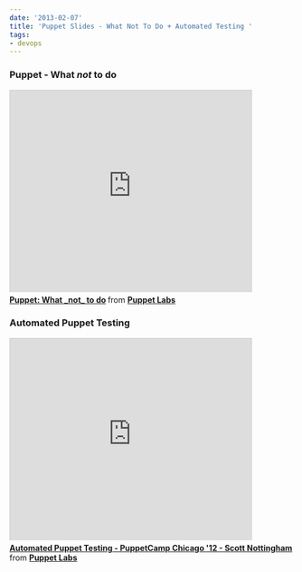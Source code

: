 ```yaml
---
date: '2013-02-07'
title: 'Puppet Slides - What Not To Do + Automated Testing '
tags:
- devops
---
```




### Puppet - What _not_ to do

<iframe src="http://www.slideshare.net/slideshow/embed_code/16369067?rel=0" width="427" height="356" frameborder="0" marginwidth="0" marginheight="0" scrolling="no" style="border:1px solid #CCC;border-width:1px 1px 0;margin-bottom:5px" allowfullscreen webkitallowfullscreen mozallowfullscreen> </iframe> <div style="margin-bottom:5px"> <strong> <a href="http://www.slideshare.net/PuppetLabs/whatnottodo" title="Puppet: What _not_ to do" target="_blank">Puppet: What _not_ to do</a> </strong> from <strong><a href="http://www.slideshare.net/PuppetLabs" target="_blank">Puppet Labs</a></strong> </div>





### Automated Puppet Testing

<iframe src="http://www.slideshare.net/slideshow/embed_code/13743163?rel=0" width="427" height="356" frameborder="0" marginwidth="0" marginheight="0" scrolling="no" style="border:1px solid #CCC;border-width:1px 1px 0;margin-bottom:5px" allowfullscreen webkitallowfullscreen mozallowfullscreen> </iframe> <div style="margin-bottom:5px"> <strong> <a href="http://www.slideshare.net/PuppetLabs/automated-puppet-testing-puppetcamp-chicago-12-scott-nottingham" title="Automated Puppet Testing - PuppetCamp Chicago &#39;12 - Scott Nottingham" target="_blank">Automated Puppet Testing - PuppetCamp Chicago &#39;12 - Scott Nottingham</a> </strong> from <strong><a href="http://www.slideshare.net/PuppetLabs" target="_blank">Puppet Labs</a></strong> </div>
